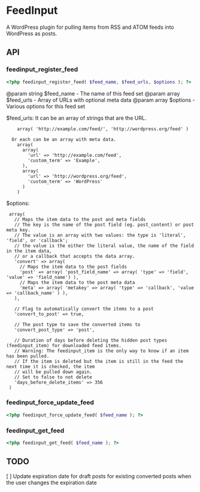 # FeedInput #

A WordPress plugin for pulling items from RSS and ATOM feeds into WordPress as posts.

## API ##

### feedinput_register_feed ###

```php
<?php feedinput_register_feed( $feed_name, $feed_urls, $options ); ?>
```

  
@param string $feed_name - The name of this feed set
@param array $feed_urls - Array of URLs with optional meta data
@param array $options - Various options for this feed set

$feed_urls:
  It can be an array of strings that are the URL.
```
    array( 'http://example.com/feed/', 'http://wordpress.org/feed' )

  Or each can be an array with meta data.
    array(
      array(
        'url' => 'http://example.com/feed',
        'custom_term' => 'Example',
      ),
      array(
        'url' => 'http://wordpress.org/feed',
        'custom_term' => 'WordPress'
      )
    )
```

$options:
```
 array(
   // Maps the item data to the post and meta fields
   // The key is the name of the post field (eg. post_content) or post meta key.
   // The value is an array with two values: the type is 'literal', 'field', or 'callback';
   // the value is the either the literal value, the name of the field in the item data,
   // or a callback that accepts the data array.
   'convert' => array(
     // Maps the item data to the post fields
     'post' => array( 'post_field_name' => array( 'type' => 'field', 'value' => 'field_name') ),
     // Maps the item data to the post meta data
     'meta' => array( 'metakey' => array( 'type' => 'callback', 'value => 'callback_name' ) ),
   ),

   // Flag to automatically convert the items to a post
   'convert_to_post' => true,

   // The post type to save the converted items to
   'convert_post_type' => 'post',

   // Duration of days before deleting the hidden post types (feedinput_item) for downloaded feed items.
   // Warning: The feedinput_item is the only way to know if an item has been pulled.
   // If the item is deleted but the item is still in the feed the next time it is checked, the item
   // will be pulled down again.
   // Set to false to not delete
   'days_before_delete_items' => 356
 )
```

### feedinput_force_update_feed ####

```php
<?php feedinput_force_update_feed( $feed_name ); ?>
```

### feedinput_get_feed ###

```php
<?php feedinput_get_feed( $feed_name ); ?>
```

## TODO ##
[ ] Update expiration date for draft posts for existing converted posts when the user changes the expiration date 